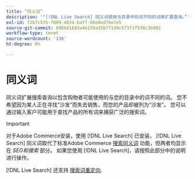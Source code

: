 ```yaml
---
title: “同义词”
description: '"[!DNL Live Search] 同义词使用与目录中的词不同的词来扩展查询。”'
exl-id: f2b7c5fb-f009-4834-baff-06e8ed7be7e5
source-git-commit: 888b81683a4e139a35b771d9c573f1f5f0c3b902
workflow-type: tm+mt
source-wordcount: '136'
ht-degree: 0%

---
```


# 同义词

同义词扩展搜索查询以包含购物者可能使用的与您的目录中的词不同的词。 您不希望因为某人正在寻找“沙发”而失去销售，而您的产品却被列为“沙发”。 您可以通过输入客户可能用于查找产品的所有词来捕获广泛的搜索词。

>[!IMPORTANT]
>
>对于Adobe Commerce安装，使用 [!DNL Live Search] 已安装， [!DNL Live Search] 同义词取代了标准Adobe Commerce [搜索同义词](https://experienceleague.adobe.com/docs/commerce-admin/catalog/catalog/search/search-terms.html#search-synonyms) 功能，但两者均显示在 *SEO和搜索* 部分。 如果您使用 [!DNL Live Search]，请按照此部分中的说明进行操作。

[!DNL Live Search] 还支持 [搜索词重定向](https://experienceleague.adobe.com/docs/commerce-admin/catalog/catalog/search/search-terms.html).

